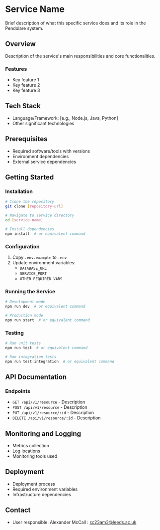 # Service Name

Brief description of what this specific service does and its role in the Pendolare system.

## Overview

Description of the service's main responsibilities and core functionalities.

### Features
- Key feature 1
- Key feature 2
- Key feature 3

## Tech Stack
- Language/Framework: [e.g., Node.js, Java, Python]
- Other significant technologies

## Prerequisites
- Required software/tools with versions
- Environment dependencies
- External service dependencies

## Getting Started

### Installation
```bash
# Clone the repository
git clone [repository-url]

# Navigate to service directory
cd [service-name]

# Install dependencies
npm install  # or equivalent command
```

### Configuration
1. Copy `.env.example` to `.env`
2. Update environment variables:
   - `DATABASE_URL`
   - `SERVICE_PORT`
   - `OTHER_REQUIRED_VARS`

### Running the Service
```bash
# Development mode
npm run dev  # or equivalent command

# Production mode
npm run start  # or equivalent command
```

### Testing
```bash
# Run unit tests
npm run test  # or equivalent command

# Run integration tests
npm run test:integration  # or equivalent command
```

## API Documentation

### Endpoints
- `GET /api/v1/resource` - Description
- `POST /api/v1/resource` - Description
- `PUT /api/v1/resource/:id` - Description
- `DELETE /api/v1/resource/:id` - Description

## Monitoring and Logging
- Metrics collection
- Log locations
- Monitoring tools used

## Deployment
- Deployment process
- Required environment variables
- Infrastructure dependencies


## Contact
- User responsible: Alexander McCall : sc23am3@leeds.ac.uk